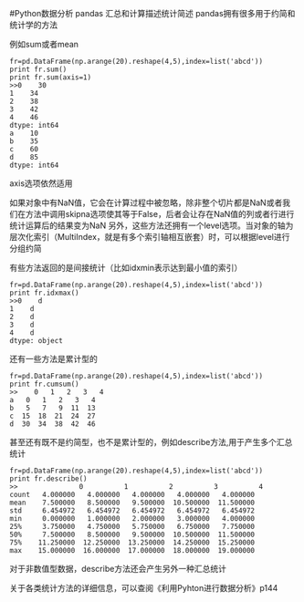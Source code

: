 #Python数据分析 pandas 汇总和计算描述统计简述
pandas拥有很多用于约简和统计学的方法

例如sum或者mean
```
fr=pd.DataFrame(np.arange(20).reshape(4,5),index=list('abcd'))
print fr.sum()
print fr.sum(axis=1)
>>0    30
1    34
2    38
3    42
4    46
dtype: int64
a    10
b    35
c    60
d    85
dtype: int64
```
axis选项依然适用

如果对象中有NaN值，它会在计算过程中被忽略，除非整个切片都是NaN或者我们在方法中调用skipna选项使其等于False，后者会让存在NaN值的列或者行进行统计运算后的结果变为NaN
另外，这些方法还拥有一个level选项。当对象的轴为层次化索引（MultiIndex，就是有多个索引轴相互嵌套）时，可以根据level进行分组约简

有些方法返回的是间接统计（比如idxmin表示达到最小值的索引）
```
fr=pd.DataFrame(np.arange(20).reshape(4,5),index=list('abcd'))
print fr.idxmax()
>>0    d
1    d
2    d
3    d
4    d
dtype: object
```

还有一些方法是累计型的
```
fr=pd.DataFrame(np.arange(20).reshape(4,5),index=list('abcd'))
print fr.cumsum()
>>    0   1   2   3   4
a   0   1   2   3   4
b   5   7   9  11  13
c  15  18  21  24  27
d  30  34  38  42  46
```

甚至还有既不是约简型，也不是累计型的，例如describe方法,用于产生多个汇总统计
```
fr=pd.DataFrame(np.arange(20).reshape(4,5),index=list('abcd'))
print fr.describe()
>>               0          1          2          3          4
count   4.000000   4.000000   4.000000   4.000000   4.000000
mean    7.500000   8.500000   9.500000  10.500000  11.500000
std     6.454972   6.454972   6.454972   6.454972   6.454972
min     0.000000   1.000000   2.000000   3.000000   4.000000
25%     3.750000   4.750000   5.750000   6.750000   7.750000
50%     7.500000   8.500000   9.500000  10.500000  11.500000
75%    11.250000  12.250000  13.250000  14.250000  15.250000
max    15.000000  16.000000  17.000000  18.000000  19.000000
```
对于非数值型数据，describe方法还会产生另外一种汇总统计

关于各类统计方法的详细信息，可以查阅《利用Pyhton进行数据分析》p144